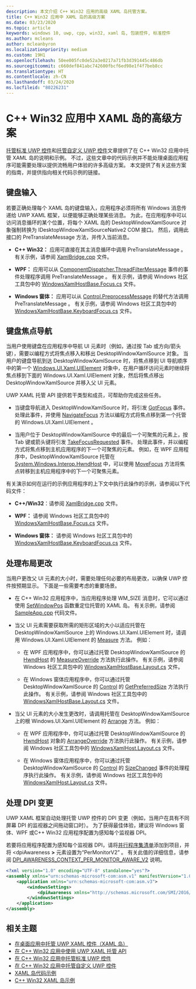 ```yaml
---
description: 本文介绍 C++ Win32 应用的高级 XAML 岛托管方案。
title: C++ Win32 应用中 XAML 岛的高级方案
ms.date: 03/23/2020
ms.topic: article
keywords: windows 10, uwp, cpp, win32, xaml 岛, 包装控件, 标准控件
ms.author: mcleans
author: mcleanbyron
ms.localizationpriority: medium
ms.custom: 19H1
ms.openlocfilehash: 50ee005fc0de52a3e0217a71fb3d391445c486db
ms.sourcegitcommit: c660def841abc742600fbcf6ed98e1f4f7beb8cc
ms.translationtype: HT
ms.contentlocale: zh-CN
ms.lasthandoff: 03/24/2020
ms.locfileid: "80226231"
---
```

# <a name="advanced-scenarios-for-xaml-islands-in-c-win32-apps"></a>C++ Win32 应用中 XAML 岛的高级方案

[托管标准 UWP 控件](host-standard-control-with-xaml-islands-cpp.md)和[托管自定义 UWP 控件](host-custom-control-with-xaml-islands-cpp.md)文章提供了在 C++ Win32 应用中托管 XAML 岛的说明和示例。 不过，这些文章中的代码示例并不能处理桌面应用程序可能需要处理以提供流畅用户体验的许多高级方案。 本文提供了有关这些方案的指南，并提供指向相关代码示例的链接。

## <a name="keyboard-input"></a>键盘输入

若要正确处理每个 XAML 岛的键盘输入，应用程序必须将所有 Windows 消息传递给 UWP XAML 框架，以便能够正确处理某些消息。 为此，在应用程序中可以访问消息循环的某个位置，将每个 XAML 岛的 DesktopWindowXamlSource  对象强制转换为 IDesktopWindowXamlSourceNative2  COM 接口。 然后，调用此接口的 PreTranslateMessage  方法，并传入当前消息。

  * **C++ Win32：** 应用可直接在其主消息循环中调用 PreTranslateMessage  。 有关示例，请参阅 [XamlBridge.cpp](https://github.com/microsoft/Xaml-Islands-Samples/blob/master/Samples/Win32/SampleCppApp/XamlBridge.cpp#L16) 文件。

  * **WPF：** 应用可以从 [ComponentDispatcher.ThreadFilterMessage](https://docs.microsoft.com/dotnet/api/system.windows.interop.componentdispatcher.threadfiltermessage) 事件的事件处理程序调用 PreTranslateMessage  。 有关示例，请参阅 Windows 社区工具包中的 [WindowsXamlHostBase.Focus.cs](https://github.com/windows-toolkit/Microsoft.Toolkit.Win32/blob/master/Microsoft.Toolkit.Wpf.UI.XamlHost/WindowsXamlHostBase.Focus.cs#L177) 文件。

  * **Windows 窗体：** 应用可以从 [Control.PreprocessMessage](https://docs.microsoft.com/dotnet/api/system.windows.forms.control.preprocessmessage) 的替代方法调用 PreTranslateMessage  。 有关示例，请参阅 Windows 社区工具包中的 [WindowsXamlHostBase.KeyboardFocus.cs](https://github.com/windows-toolkit/Microsoft.Toolkit.Win32/blob/master/Microsoft.Toolkit.Forms.UI.XamlHost/WindowsXamlHostBase.KeyboardFocus.cs#L100) 文件。

## <a name="keyboard-focus-navigation"></a>键盘焦点导航

当用户使用键盘在应用程序中导航 UI 元素时（例如，通过按 Tab  或方向/箭头键），需要以编程方式将焦点移入和移出 DesktopWindowXamlSource  对象。 当用户的键盘导航到达 DesktopWindowXamlSource  时，将焦点移到 UI 导航顺序中的第一个 [Windows.UI.Xaml.UIElement](https://docs.microsoft.com/uwp/api/windows.ui.xaml.uielement) 对象中，在用户循环访问元素时继续将焦点移到下面的 Windows.UI.Xaml.UIElement  对象，然后将焦点移出 DesktopWindowXamlSource  并移入父 UI 元素。  

UWP XAML 托管 API 提供若干类型和成员，可帮助你完成这些任务。

* 当键盘导航进入 DesktopWindowXamlSource  时，将引发 [GotFocus](https://docs.microsoft.com/uwp/api/windows.ui.xaml.hosting.desktopwindowxamlsource.gotfocus) 事件。 处理此事件，并使用 [NavigateFocus](https://docs.microsoft.com/uwp/api/windows.ui.xaml.hosting.desktopwindowxamlsource.navigatefocus) 方法以编程方式将焦点移到第一个托管的 Windows.UI.Xaml.UIElement  。

* 当用户位于 DesktopWindowXamlSource  中的最后一个可聚焦的元素上，按 Tab  键或箭头键将引发 [TakeFocusRequested](https://docs.microsoft.com/uwp/api/windows.ui.xaml.hosting.desktopwindowxamlsource.takefocusrequested) 事件。 处理此事件，并以编程方式将焦点移到主机应用程序的下一个可聚焦的元素。 例如，在 WPF 应用程序中，DesktopWindowXamlSource  托管在 [System.Windows.Interop.HwndHost](https://docs.microsoft.com/dotnet/api/system.windows.interop.hwndhost) 中，可以使用 [MoveFocus](https://docs.microsoft.com/dotnet/api/system.windows.frameworkelement.movefocus) 方法将焦点转移到主机应用程序中的下一个可聚焦元素。

有关演示如何在运行的示例应用程序的上下文中执行此操作的示例，请参阅以下代码文件：

  * **C++/Win32**：请参阅 [XamlBridge.cpp](https://github.com/microsoft/Xaml-Islands-Samples/blob/master/Samples/Win32/SampleCppApp/XamlBridge.cpp) 文件。

  * **WPF：** 请参阅 Windows 社区工具包中的 [WindowsXamlHostBase.Focus.cs](https://github.com/windows-toolkit/Microsoft.Toolkit.Win32/blob/master/Microsoft.Toolkit.Wpf.UI.XamlHost/WindowsXamlHostBase.Focus.cs) 文件。  

  * **Windows 窗体：** 请参阅 Windows 社区工具包中的 [WindowsXamlHostBase.KeyboardFocus.cs](https://github.com/windows-toolkit/Microsoft.Toolkit.Win32/blob/master/Microsoft.Toolkit.Forms.UI.XamlHost/WindowsXamlHostBase.KeyboardFocus.cs) 文件。

## <a name="handle-layout-changes"></a>处理布局更改

当用户更改父 UI 元素的大小时，需要处理任何必要的布局更改，以确保 UWP 控件按预期显示。 下面是一些需要考虑的重要场景。

* 在 C++ Win32 应用程序中，当应用程序处理 WM_SIZE 消息时，它可以通过使用 [SetWindowPos](https://docs.microsoft.com/windows/desktop/api/winuser/nf-winuser-setwindowpos) 函数重定位托管的 XAML 岛。 有关示例，请参阅 [SampleApp.cpp](https://github.com/microsoft/Xaml-Islands-Samples/blob/master/Samples/Win32/SampleCppApp/SampleApp.cpp#L170) 代码文件。

* 当父 UI 元素需要获取所需的矩形区域的大小以适应托管在 DesktopWindowXamlSource  上的 Windows.UI.Xaml.UIElement  时，请调用 Windows.UI.Xaml.UIElement  的 [Measure](https://docs.microsoft.com/uwp/api/windows.ui.xaml.uielement.measure) 方法。 例如：

    * 在 WPF 应用程序中，你可以通过托管 DesktopWindowXamlSource  的 [HwndHost](https://docs.microsoft.com/dotnet/api/system.windows.interop.hwndhost) 的 [MeasureOverride](https://docs.microsoft.com/dotnet/api/system.windows.frameworkelement.measureoverride) 方法执行此操作。 有关示例，请参阅 Windows 社区工具包中的 [WindowsXamlHostBase.Layout.cs](https://github.com/windows-toolkit/Microsoft.Toolkit.Win32/blob/master/Microsoft.Toolkit.Wpf.UI.XamlHost/WindowsXamlHostBase.Layout.cs) 文件。

    * 在 Windows 窗体应用程序中，你可以通过托管 DesktopWindowXamlSource  的 [Control](https://docs.microsoft.com/dotnet/api/system.windows.forms.control) 的 [GetPreferredSize](https://docs.microsoft.com/dotnet/api/system.windows.forms.control.getpreferredsize) 方法执行此操作。 有关示例，请参阅 Windows 社区工具包中的 [WindowsXamlHostBase.Layout.cs](https://github.com/windows-toolkit/Microsoft.Toolkit.Win32/blob/master/Microsoft.Toolkit.Forms.UI.XamlHost/WindowsXamlHostBase.Layout.cs) 文件。

* 当父 UI 元素的大小发生更改时，请调用托管在 DesktopWindowXamlSource  上的根 Windows.UI.Xaml.UIElement  的 [Arrange](https://docs.microsoft.com/uwp/api/windows.ui.xaml.uielement.arrange) 方法。 例如：

    * 在 WPF 应用程序中，你可以通过托管 DesktopWindowXamlSource  的 [HwndHost](https://docs.microsoft.com/dotnet/api/system.windows.interop.hwndhost) 对象的 [ArrangeOverride](https://docs.microsoft.com/dotnet/api/system.windows.frameworkelement.arrangeoverride) 方法执行此操作。 有关示例，请参阅 Windows 社区工具包中的 [WindowsXamlHost.Layout.cs](https://github.com/windows-toolkit/Microsoft.Toolkit.Win32/blob/master/Microsoft.Toolkit.Wpf.UI.XamlHost/WindowsXamlHostBase.Layout.cs) 文件。

    * 在 Windows 窗体应用程序中，你可以通过托管 DesktopWindowXamlSource  的 [Control](https://docs.microsoft.com/dotnet/api/system.windows.forms.control) 的 [SizeChanged](https://docs.microsoft.com/dotnet/api/system.windows.forms.control.sizechanged) 事件的处理程序执行此操作。 有关示例，请参阅 Windows 社区工具包中的 [WindowsXamlHost.Layout.cs](https://github.com/windows-toolkit/Microsoft.Toolkit.Win32/blob/master/Microsoft.Toolkit.Forms.UI.XamlHost/WindowsXamlHostBase.Layout.cs) 文件。

## <a name="handle-dpi-changes"></a>处理 DPI 变更

UWP XAML 框架自动处理托管 UWP 控件的 DPI 变更（例如，当用户在具有不同屏幕 DPI 的监视器之间拖动窗口时）。 为了获得最佳体验，建议将 Windows 窗体、WPF 或C++ Win32 应用程序配置为感知每个监视器 DPI。

若要将应用程序配置为感知每个监视器 DPI，请将[并行程序集清单](https://docs.microsoft.com/windows/desktop/SbsCs/application-manifests)添加到项目，并将 \<dpiAwareness **\>** 元素设置为“PerMonitorV2”  。 有关此值的详细信息，请参阅 [DPI_AWARENESS_CONTEXT_PER_MONITOR_AWARE_V2](https://docs.microsoft.com/windows/desktop/hidpi/dpi-awareness-context) 说明。

```xml
<?xml version="1.0" encoding="UTF-8" standalone="yes"?>
<assembly xmlns="urn:schemas-microsoft-com:asm.v1" manifestVersion="1.0">
    <application xmlns="urn:schemas-microsoft-com:asm.v3">
        <windowsSettings>
            <dpiAwareness xmlns="http://schemas.microsoft.com/SMI/2016/WindowsSettings">PerMonitorV2</dpiAwareness>
        </windowsSettings>
    </application>
</assembly>
```

## <a name="related-topics"></a>相关主题

* [在桌面应用中托管 UWP XAML 控件（XAML 岛）](xaml-islands.md)
* [在 C++ Win32 应用中使用 UWP XAML 托管 API](using-the-xaml-hosting-api.md)
* [在 C++ Win32 应用中托管标准 UWP 控件](host-standard-control-with-xaml-islands-cpp.md)
* [在 C++ Win32 应用中托管自定义 UWP 控件](host-custom-control-with-xaml-islands-cpp.md)
* [XAML 岛代码示例](https://github.com/microsoft/Xaml-Islands-Samples)
* [C++ Win32 XAML 岛示例](https://github.com/microsoft/Xaml-Islands-Samples/tree/master/Samples/Win32/SampleCppApp)
